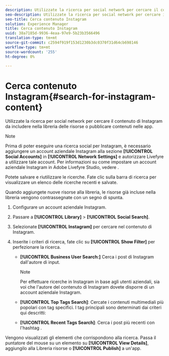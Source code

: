 ```yaml
---
description: Utilizzate la ricerca per social network per cercare il contenuto di Instagram da includere nella libreria delle risorse o pubblicare contenuti nelle app.
seo-description: Utilizzate la ricerca per social network per cercare il contenuto di Instagram da includere nella libreria delle risorse o pubblicare contenuti nelle app.
seo-title: Cerca contenuto Instagram
solution: Experience Manager
title: Cerca contenuto Instagram
uuid: 38a7185d-9936-4eaa-97e9-5b23b3566496
translation-type: tm+mt
source-git-commit: c2594f919f153d1230b3dc0370f31d64cb698146
workflow-type: tm+mt
source-wordcount: '255'
ht-degree: 0%

---
```



# Cerca contenuto Instagram{#search-for-instagram-content}

Utilizzate la ricerca per social network per cercare il contenuto di Instagram da includere nella libreria delle risorse o pubblicare contenuti nelle app.

>[!NOTE]
>
>Prima di poter eseguire una ricerca social per Instagram, è necessario aggiungere un account aziendale Instagram alla sezione **[!UICONTROL Social Accounts]** in **[!UICONTROL Network Settings]** e autorizzare Livefyre a utilizzare tale account. Per informazioni su come impostare un account aziendale Instagram in  Adobe Livefyre Studio, vedere [](../c-users-creating-accounts-with-studio-access/t-configure-social-accout-instagram/c-about-instagram-accounts.md#c_about_instagram_accounts).

Potete salvare e riutilizzare le ricerche. Fate clic sulla barra di ricerca per visualizzare un elenco delle ricerche recenti e salvate.

Quando aggiungete nuove risorse alla libreria, le risorse già incluse nella libreria vengono contrassegnate con un segno di spunta.

1. Configurare un account aziendale Instagram.
1. Passare a **[!UICONTROL Library]** > **[!UICONTROL Social Search]**.
1. Selezionate **[!UICONTROL Instagram]** per cercare nel contenuto di Instagram.
1. Inserite i criteri di ricerca, fate clic su **[!UICONTROL Show Filter]** per perfezionare la ricerca.

   * **[!UICONTROL Business User Search:]** Cerca i post di Instagram dall&#39;autore di input.

      >[!NOTE]
      >
      >Per effettuare ricerche in Instagram in base agli utenti aziendali, sia voi che l&#39;autore del contenuto di Instagram dovete disporre di un account aziendale Instagram.

   * **[!UICONTROL Top Tags Search]**: Cercate i contenuti multimediali più popolari con tag specifici. I tag principali sono determinati dai criteri qui descritti: [](https://developers.facebook.com/docs/instagram-api/reference/hashtag/top-media)

   * **[!UICONTROL Recent Tags Search]**: Cerca i post più recenti con l&#39;hashtag .

Vengono visualizzati gli elementi che corrispondono alla ricerca. Passa il puntatore del mouse su un elemento su **[!UICONTROL View Details]**, aggiungilo alla Libreria risorse o **[!UICONTROL Publish]** a un&#39;app.
